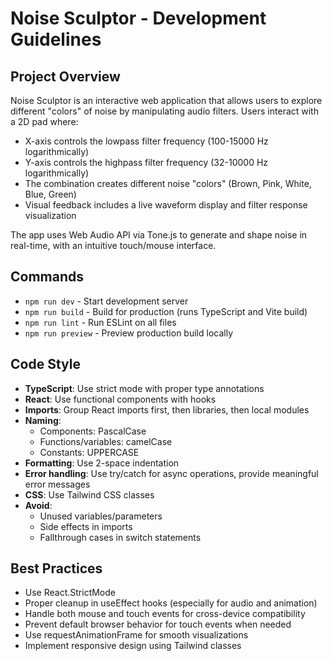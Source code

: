# Noise Sculptor - Development Guidelines

## Project Overview
Noise Sculptor is an interactive web application that allows users to explore different "colors" of noise by manipulating audio filters. Users interact with a 2D pad where:
- X-axis controls the lowpass filter frequency (100-15000 Hz logarithmically)
- Y-axis controls the highpass filter frequency (32-10000 Hz logarithmically)
- The combination creates different noise "colors" (Brown, Pink, White, Blue, Green)
- Visual feedback includes a live waveform display and filter response visualization

The app uses Web Audio API via Tone.js to generate and shape noise in real-time, with an intuitive touch/mouse interface.

## Commands
- `npm run dev` - Start development server
- `npm run build` - Build for production (runs TypeScript and Vite build)
- `npm run lint` - Run ESLint on all files
- `npm run preview` - Preview production build locally

## Code Style
- **TypeScript**: Use strict mode with proper type annotations
- **React**: Use functional components with hooks
- **Imports**: Group React imports first, then libraries, then local modules
- **Naming**: 
  - Components: PascalCase
  - Functions/variables: camelCase
  - Constants: UPPERCASE
- **Formatting**: Use 2-space indentation
- **Error handling**: Use try/catch for async operations, provide meaningful error messages
- **CSS**: Use Tailwind CSS classes
- **Avoid**:
  - Unused variables/parameters
  - Side effects in imports
  - Fallthrough cases in switch statements
  
## Best Practices
- Use React.StrictMode
- Proper cleanup in useEffect hooks (especially for audio and animation)
- Handle both mouse and touch events for cross-device compatibility
- Prevent default browser behavior for touch events when needed
- Use requestAnimationFrame for smooth visualizations
- Implement responsive design using Tailwind classes